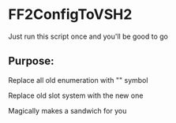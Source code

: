 # FF2ConfigToVSH2
Just run this script once and you'll be good to go

## Purpose:

Replace all old enumeration with "<enum>" symbol
  
Replace old slot system with the new one

Magically makes a sandwich for you
